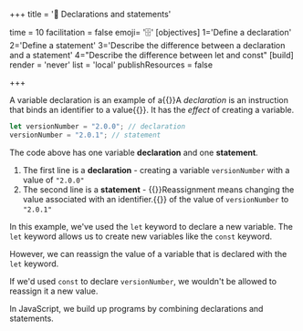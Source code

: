 +++
title = '💬 Declarations and statements'

time = 10
facilitation = false
emoji= '🗄️'
[objectives]
    1='Define a declaration'
    2='Define a statement'
    3='Describe the difference between a declaration and a statement'
    4="Describe the difference between let and const"
[build]
  render = 'never'
  list = 'local'
  publishResources = false

+++

A variable declaration is an example of a{{<tooltip title="declaration" type="definition">}}A _declaration_ is an instruction that binds an identifier to a value{{</tooltip>}}.
It has the _effect_ of creating a variable.

```js
let versionNumber = "2.0.0"; // declaration
versionNumber = "2.0.1"; // statement
```

The code above has one variable **declaration** and one **statement**.

1. The first line is a **declaration** - creating a variable `versionNumber` with a value of `"2.0.0"`
1. The second line is a **statement** - {{<tooltip title="reassignment">}}Reassignment means changing the value associated with an identifier.{{</tooltip>}} of the value of `versionNumber` to `"2.0.1"`

In this example, we've used the `let` keyword to declare a new variable.
The `let` keyword allows us to create new variables like the `const` keyword.

However, we can reassign the value of a variable that is declared with the `let` keyword.

If we'd used `const` to declare `versionNumber`, we wouldn't be allowed to reassign it a new value.

In JavaScript, we build up programs by combining declarations and statements.
